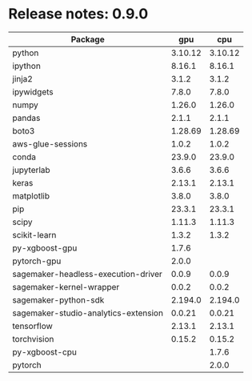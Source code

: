 # Release notes: 0.9.0

Package | gpu| cpu
---|---|---
python|3.10.12|3.10.12
ipython|8.16.1|8.16.1
jinja2|3.1.2|3.1.2
ipywidgets|7.8.0|7.8.0
numpy|1.26.0|1.26.0
pandas|2.1.1|2.1.1
boto3|1.28.69|1.28.69
aws-glue-sessions|1.0.2|1.0.2
conda|23.9.0|23.9.0
jupyterlab|3.6.6|3.6.6
keras|2.13.1|2.13.1
matplotlib|3.8.0|3.8.0
pip|23.3.1|23.3.1
scipy|1.11.3|1.11.3
scikit-learn|1.3.2|1.3.2
py-xgboost-gpu|1.7.6| 
pytorch-gpu|2.0.0| 
sagemaker-headless-execution-driver|0.0.9|0.0.9
sagemaker-kernel-wrapper|0.0.2|0.0.2
sagemaker-python-sdk|2.194.0|2.194.0
sagemaker-studio-analytics-extension|0.0.21|0.0.21
tensorflow|2.13.1|2.13.1
torchvision|0.15.2|0.15.2
py-xgboost-cpu| |1.7.6
pytorch| |2.0.0
